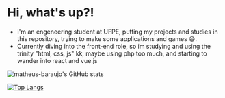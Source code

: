 # Hi, what's up?!
- I'm an engeneering student at UFPE, putting my projects and studies in this repository, trying to make some applications and games :sweat_smile:. 
- Currently diving into the front-end role, so im studying and using the trinity "html, css, js" kk, maybe using php too much, and starting to wander into react and vue.js

![matheus-baraujo's GitHub stats](https://github-readme-stats.vercel.app/api?username=matheus-baraujo&show_icons=true&theme=merko)

[![Top Langs](https://github-readme-stats.vercel.app/api/top-langs/?username=matheus-baraujo&layout=compact&theme=merko)](https://github.com/matheus-baraujo/github-readme-stats)

